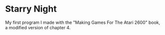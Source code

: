 # Starry Night

My first program I made with the "Making Games For The Atari 2600" book, a modified version of chapter 4.
